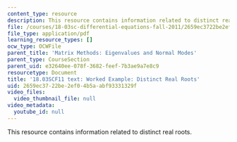 ```yaml
---
content_type: resource
description: This resource contains information related to distinct real roots.
file: /courses/18-03sc-differential-equations-fall-2011/2659ec3722be2ef04b5aabf93331329f_MIT18_03SCF11_s33_5text.pdf
file_type: application/pdf
learning_resource_types: []
ocw_type: OCWFile
parent_title: 'Matrix Methods: Eigenvalues and Normal Modes'
parent_type: CourseSection
parent_uid: e32640ee-078f-3682-feef-7b3ae9a7e8c9
resourcetype: Document
title: '18.03SCF11 text: Worked Example: Distinct Real Roots'
uid: 2659ec37-22be-2ef0-4b5a-abf93331329f
video_files:
  video_thumbnail_file: null
video_metadata:
  youtube_id: null
---
```

This resource contains information related to distinct real roots.